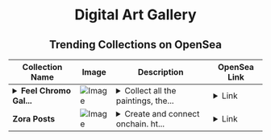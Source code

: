 <div align="center">

# Digital Art Gallery

## Trending Collections on OpenSea

| Collection Name                       | Image                                                                                     | Description                       | OpenSea Link                                                                                          |
|---------------------------------------|-------------------------------------------------------------------------------------------|-----------------------------------|--------------------------------------------------------------------------------------------------------|
| **<details><summary>Feel Chromo Gal...</summary>Feel Chromo Gallery</details>** | ![Image](https://i.seadn.io/s/raw/files/0bdc83c4df8f589ac7a847a6a44049a8.png?w=500&auto=format?w=200&auto=format) | <details><summary>Collect all the paintings, the...</summary>Collect all the paintings, there will be a big surprise at the end.</details> | <details><summary>Link</summary>[Feel Chromo Gallery](https://opensea.io/collection/feel-chromo-gallery-1)</details> |
| **Zora Posts** | ![Image](https://i.seadn.io/s/raw/files/0059075e396c72e0c6ccea5d8ffd0c0a.jpg?w=500&auto=format?w=200&auto=format) | <details><summary>Create and connect onchain. ht...</summary>Create and connect onchain. https://zora.co</details> | <details><summary>Link</summary>[Zora Posts](https://opensea.io/collection/zora-posts-22552)</details> |

</div>